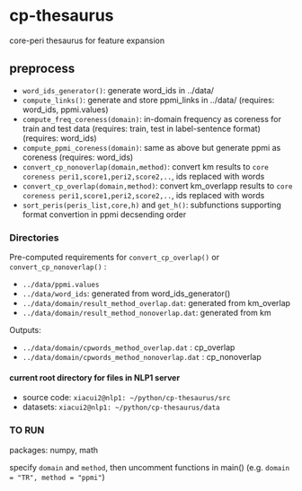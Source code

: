 # cp-thesaurus
core-peri thesaurus for feature expansion

## preprocess
- ```word_ids_generator()```: generate word_ids in ../data/
- ```compute_links()```: generate and store ppmi_links in ../data/ (requires: word_ids, ppmi.values)
- ```compute_freq_coreness(domain)```: in-domain frequency as coreness for train and test data (requires: train, test in label-sentence format) (requires: word_ids)
- ```compute_ppmi_coreness(domain)```: same as above but generate ppmi as coreness (requires: word_ids)
- ```convert_cp_nonoverlap(domain,method)```: convert km results to ```core coreness peri1,score1,peri2,score2,..```, ids replaced with words
- ```convert_cp_overlap(domain,method)```: convert km_overlapp results to ```core coreness peri1,score1,peri2,score2,..```, ids replaced with words
- ```sort_peris(peris_list,core,h)``` and ```get_h()```: subfunctions supporting format convertion in ppmi decsending order


### Directories
Pre-computed requirements for ```convert_cp_overlap()``` or ```convert_cp_nonoverlap()``` :
- ```../data/ppmi.values```
- ```../data/word_ids```: generated from word_ids_generator()
- ```../data/domain/result_method_overlap.dat```: generated from km_overlap
- ```../data/domain/result_method_nonoverlap.dat```: generated from km

Outputs:
- ```../data/domain/cpwords_method_overlap.dat``` : cp_overlap
- ```../data/domain/cpwords_method_nonoverlap.dat``` : cp_nonoverlap

#### current root directory for files in NLP1 server
- source code: ```xiacui2@nlp1: ~/python/cp-thesaurus/src```
- datasets: ```xiacui2@nlp1: ~/python/cp-thesaurus/data```

### TO RUN
packages: numpy, math

specify ```domain``` and ```method```, then uncomment functions in main() (e.g. ```domain = "TR", method = "ppmi"```)
